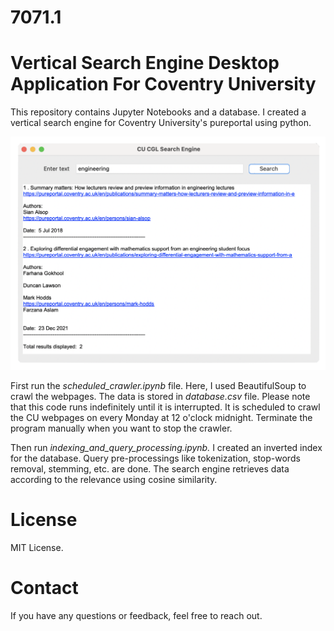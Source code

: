 # 7071.1

# Vertical Search Engine Desktop Application For Coventry University

This repository contains Jupyter Notebooks and a database. I created a vertical search engine for Coventry University's pureportal using python.

<img src="ui.png" width="600px" />


First run the <i>scheduled_crawler.ipynb</i> file. Here, I used BeautifulSoup to crawl the webpages. The data is stored in <i>database.csv</i> file. Please note that this code runs indefinitely until it is interrupted. It is scheduled to crawl the CU webpages on every Monday at 12 o'clock midnight. Terminate the program manually when you want to stop the crawler.

Then run <i>indexing_and_query_processing.ipynb.</i> I created an inverted index for the database. Query pre-processings like tokenization, stop-words removal, stemming, etc. are done. The search engine retrieves data according to the relevance using cosine similarity.

# License
MIT License.

# Contact
If you have any questions or feedback, feel free to reach out.
